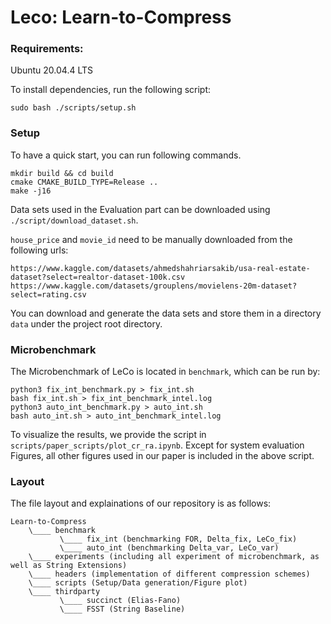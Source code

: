 # Leco: Learn-to-Compress

### Requirements:
Ubuntu 20.04.4 LTS

To install dependencies, run the following script:
```
sudo bash ./scripts/setup.sh
```

### Setup
To have a quick start, you can run following commands.
```
mkdir build && cd build
cmake CMAKE_BUILD_TYPE=Release ..
make -j16
```

Data sets used in the Evaluation part can be downloaded using `./script/download_dataset.sh`.

`house_price` and `movie_id` need to be manually downloaded from the following urls:
```
https://www.kaggle.com/datasets/ahmedshahriarsakib/usa-real-estate-dataset?select=realtor-dataset-100k.csv
https://www.kaggle.com/datasets/grouplens/movielens-20m-dataset?select=rating.csv
```
You can download and generate the data sets and store them in a directory `data` under the project root directory.

### Microbenchmark
The Microbenchmark of LeCo is located in `benchmark`, which can be run by:
```
python3 fix_int_benchmark.py > fix_int.sh
bash fix_int.sh > fix_int_benchmark_intel.log
python3 auto_int_benchmark.py > auto_int.sh
bash auto_int.sh > auto_int_benchmark_intel.log
```
To visualize the results, we provide the script in `scripts/paper_scripts/plot_cr_ra.ipynb`.
Except for system evaluation Figures, all other figures used in our paper is included in the above script.

### Layout
The file layout and explainations of our repository is as follows:
```
Learn-to-Compress
    \____ benchmark 
           \____ fix_int (benchmarking FOR, Delta_fix, LeCo_fix)
           \____ auto_int (benchmarking Delta_var, LeCo_var)
    \____ experiments (including all experiment of microbenchmark, as well as String Extensions)
    \____ headers (implementation of different compression schemes)
    \____ scripts (Setup/Data generation/Figure plot)
    \____ thirdparty
           \____ succinct (Elias-Fano)
           \____ FSST (String Baseline)
       
```
